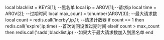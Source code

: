 local blacklist = KEYS[1]; --黑名单
local ip = ARGV[1];--请求ip
local time = ARGV[2]; --过期时间
local max_count = tonumber(ARGV[3]); --最大请求数
local count = redis.call('incrby',ip,1); --请求计数器
if count == 1 then
    redis.call('expire',ip,time) --首次访问设置过期时间
elseif count > max_count then
    redis.call('sadd',blacklist,ip) --如果大于最大请求数加入到黑名单
end    

